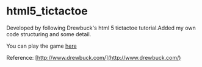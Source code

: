 html5_tictactoe
===============

Developed by following Drewbuck's html 5 tictactoe tutorial.Added my own code structuring and some detail.

You can play the game [here](http://dbctetris.herokuapp.com/)

Reference: [http://www.drewbuck.com/](http://www.drewbuck.com/)
